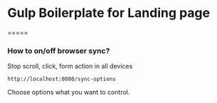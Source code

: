 # Gulp Boilerplate for Landing page
=====

### How to on/off browser sync?
Stop scroll, click, form action in all devices

```
http://localhost:8080/sync-options
```
Choose options what you want to control.